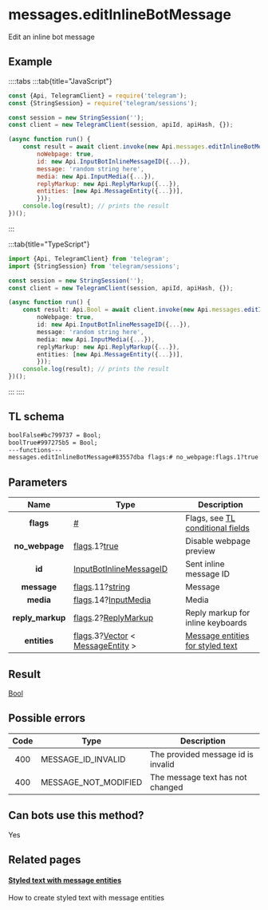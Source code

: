 # messages.editInlineBotMessage

Edit an inline bot message

## Example

::::tabs
:::tab{title="JavaScript"}

```js
const {Api, TelegramClient} = require('telegram');
const {StringSession} = require('telegram/sessions');

const session = new StringSession('');
const client = new TelegramClient(session, apiId, apiHash, {});

(async function run() {
    const result = await client.invoke(new Api.messages.editInlineBotMessage({
		noWebpage: true,
		id: new Api.InputBotInlineMessageID({...}),
		message: 'random string here',
		media: new Api.InputMedia({...}),
		replyMarkup: new Api.ReplyMarkup({...}),
		entities: [new Api.MessageEntity({...})],
		}));
    console.log(result); // prints the result
})();

```

:::

:::tab{title="TypeScript"}

```ts
import {Api, TelegramClient} from 'telegram';
import {StringSession} from 'telegram/sessions';

const session = new StringSession('');
const client = new TelegramClient(session, apiId, apiHash, {});

(async function run() {
    const result: Api.Bool = await client.invoke(new Api.messages.editInlineBotMessage({
		noWebpage: true,
		id: new Api.InputBotInlineMessageID({...}),
		message: 'random string here',
		media: new Api.InputMedia({...}),
		replyMarkup: new Api.ReplyMarkup({...}),
		entities: [new Api.MessageEntity({...})],
		}));
    console.log(result); // prints the result
})();

```

:::
::::

## TL schema

```txt
boolFalse#bc799737 = Bool;
boolTrue#997275b5 = Bool;
---functions---
messages.editInlineBotMessage#83557dba flags:# no_webpage:flags.1?true id:InputBotInlineMessageID message:flags.11?string media:flags.14?InputMedia reply_markup:flags.2?ReplyMarkup entities:flags.3?Vector<MessageEntity> = Bool;
```

## Parameters

|       Name       | Type                                                                                                                                                                                                 | Description                                                                                             |
| :--------------: | ---------------------------------------------------------------------------------------------------------------------------------------------------------------------------------------------------- | ------------------------------------------------------------------------------------------------------- |
|    **flags**     | [#](https://core.telegram.org/type/%23)                                                                                                                                                              | Flags, see [TL conditional fields](https://core.telegram.org/mtproto/TL-combinators#conditional-fields) |
|  **no_webpage**  | [flags](https://core.telegram.org/mtproto/TL-combinators#conditional-fields).1?[true](https://core.telegram.org/constructor/true)                                                                    | Disable webpage preview                                                                                 |
|      **id**      | [InputBotInlineMessageID](https://core.telegram.org/type/InputBotInlineMessageID)                                                                                                                    | Sent inline message ID                                                                                  |
|   **message**    | [flags](https://core.telegram.org/mtproto/TL-combinators#conditional-fields).11?[string](https://core.telegram.org/type/string)                                                                      | Message                                                                                                 |
|    **media**     | [flags](https://core.telegram.org/mtproto/TL-combinators#conditional-fields).14?[InputMedia](https://core.telegram.org/type/InputMedia)                                                              | Media                                                                                                   |
| **reply_markup** | [flags](https://core.telegram.org/mtproto/TL-combinators#conditional-fields).2?[ReplyMarkup](https://core.telegram.org/type/ReplyMarkup)                                                             | Reply markup for inline keyboards                                                                       |
|   **entities**   | [flags](https://core.telegram.org/mtproto/TL-combinators#conditional-fields).3?[Vector](https://core.telegram.org/type/Vector%20t) < [MessageEntity](https://core.telegram.org/type/MessageEntity) > | [Message entities for styled text](https://core.telegram.org/api/entities)                              |

## Result

[Bool](https://core.telegram.org/type/Bool)

## Possible errors

| Code | Type                 | Description                        |
| :--: | -------------------- | ---------------------------------- |
| 400  | MESSAGE_ID_INVALID   | The provided message id is invalid |
| 400  | MESSAGE_NOT_MODIFIED | The message text has not changed   |

## Can bots use this method?

Yes

## Related pages

#### [Styled text with message entities](https://core.telegram.org/api/entities)

How to create styled text with message entities
